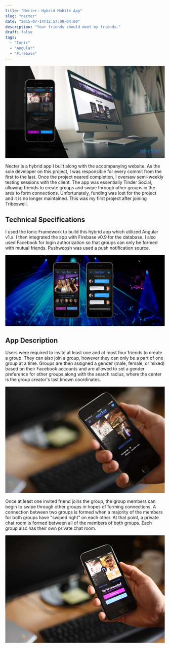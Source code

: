 ```yaml
---
title: "Necter: Hybrid Mobile App"
slug: "necter"
date: "2015-07-14T12:57:09-04:00"
description: "Your friends should meet my friends."
draft: false
tags:
  - "Ionic"
  - "Angular"
  - "Firebase"
---
```


![Screenshots of Necter App and Desktop Website](./mobileAndDesktop.jpg)

Necter is a hybrid app I built along with the accompanying website. As the sole
developer on this project, I was responsible for every commit from the first to
the last. Once the project neared completion, I oversaw semi-weekly testing
sessions with the client. The app was essentially Tinder Social, allowing
friends to create groups and swipe through other groups in the area to form
connections. Unfortunately, funding was lost for the project and it is no longer
maintained. This was my first project after joining Tribeswell.

## Technical Specifications

I used the Ionic Framework to build this hybrid app which utilized Angular v1.x.
I then integrated the app with Firebase v0.9 for the database. I also used
Facebook for login authorization so that groups can only be formed with mutual
friends. Pushwoosh was used a push notification source.

![Screenshot of Necter App](./necterPortfolio.jpg)

## App Description

Users were required to invite at least one and at most four friends to create a
group. They can also join a group, however they can only be a part of one group
at a time. Groups are then assigned a gender (male, female, or mixed) based on
their Facebook accounts and are allowed to set a gender preference for other
groups along with the search radius, where the center is the group creator's
last known coordinates.

![Screenshot of Necter group](./IMG_0060.jpg)

Once at least one invited friend joins the group, the group members can begin to
swipe through other groups in hopes of forming connections. A connection between
two groups is formed when a majority of the members for both groups have "swiped
right" on each other. At that point, a private chat room is formed between all
of the members of both groups. Each group also has their own private chat room.

![Screenshot of Necter connectino](./IMG_0074.jpg)
